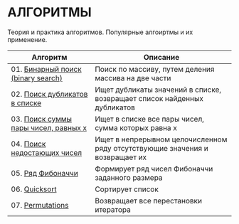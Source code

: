 # АЛГОРИТМЫ
Теория и практика алгоритмов. Популярные алгоиртмы и их применение.

| **Алгоритм** | **Описание** | 
| -------------------- | --------------------- |
| 01. [Бинарный поиск (binary search)](https://github.com/urzumo/algorithms/blob/urzumo/algorithms/01_binary_search.py) |Поиск по массиву, путем деления массива на две части|
| 02. [Поиск дубликатов в списке](https://github.com/urzumo/algorithms/blob/urzumo/algorithms/02_find_dups_in_list.py) |Ищет дубликаты значений в списке, возвращает список найденных дубликатов|
| 03. [Поиск суммы пары чисел, равных х](https://github.com/urzumo/algorithms/blob/urzumo/algorithms/03_find_pairs.py) |Ищет в списке все пары чисел, сумма которых равна х|
| 04. [Поиск недостающих чисел](https://github.com/urzumo/algorithms/blob/urzumo/algorithms/04_get_missing_number.py) |Ищет в непрерывном целочисленном ряду отсутствующие значения и возвращает их|
| 05. [Ряд Фибоначчи](https://github.com/urzumo/algorithms/blob/urzumo/algorithms/05_fibonacci_nums.py) |Формирует ряд чисел Фибоначчи заданного размера|
| 06. [Quicksort](https://github.com/urzumo/algorithms/blob/urzumo/algorithms/06_quicksort.py) |Сортирует список|
| 07. [Permutations](https://github.com/urzumo/algorithms/blob/urzumo/algorithms/06_quicksort.py) |Возвращает все перестановки итератора|
